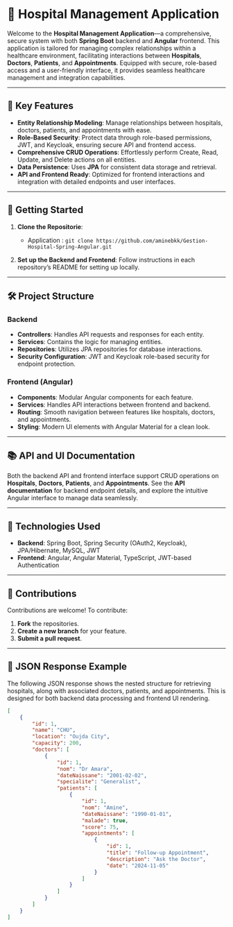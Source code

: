 # 🏥 Hospital Management Application

Welcome to the **Hospital Management Application**—a comprehensive, secure system with both **Spring Boot** backend and **Angular** frontend. This application is tailored for managing complex relationships within a healthcare environment, facilitating interactions between **Hospitals**, **Doctors**, **Patients**, and **Appointments**. Equipped with secure, role-based access and a user-friendly interface, it provides seamless healthcare management and integration capabilities.

---

## 🌟 Key Features

- **Entity Relationship Modeling**: Manage relationships between hospitals, doctors, patients, and appointments with ease.
- **Role-Based Security**: Protect data through role-based permissions, JWT, and Keycloak, ensuring secure API and frontend access.
- **Comprehensive CRUD Operations**: Effortlessly perform Create, Read, Update, and Delete actions on all entities.
- **Data Persistence**: Uses **JPA** for consistent data storage and retrieval.
- **API and Frontend Ready**: Optimized for frontend interactions and integration with detailed endpoints and user interfaces.

---

## 🚀 Getting Started

1. **Clone the Repositorie**:
   - Application : `git clone https://github.com/aminebkk/Gestion-Hospital-Spring-Angular.git`

   
2. **Set up the Backend and Frontend**: Follow instructions in each repository’s README for setting up locally.

---

## 🛠️ Project Structure

### Backend
- **Controllers**: Handles API requests and responses for each entity.
- **Services**: Contains the logic for managing entities.
- **Repositories**: Utilizes JPA repositories for database interactions.
- **Security Configuration**: JWT and Keycloak role-based security for endpoint protection.

### Frontend (Angular)
- **Components**: Modular Angular components for each feature.
- **Services**: Handles API interactions between frontend and backend.
- **Routing**: Smooth navigation between features like hospitals, doctors, and appointments.
- **Styling**: Modern UI elements with Angular Material for a clean look.

---

## 📚 API and UI Documentation

Both the backend API and frontend interface support CRUD operations on **Hospitals**, **Doctors**, **Patients**, and **Appointments**. See the **API documentation** for backend endpoint details, and explore the intuitive Angular interface to manage data seamlessly.

---

## 🔧 Technologies Used

- **Backend**: Spring Boot, Spring Security (OAuth2, Keycloak), JPA/Hibernate, MySQL, JWT
- **Frontend**: Angular, Angular Material, TypeScript, JWT-based Authentication

---

## 🤝 Contributions

Contributions are welcome! To contribute:

1. **Fork** the repositories.
2. **Create a new branch** for your feature.
3. **Submit a pull request**.

---

## 📖 JSON Response Example

The following JSON response shows the nested structure for retrieving hospitals, along with associated doctors, patients, and appointments. This is designed for both backend data processing and frontend UI rendering.

```json
[
    {
        "id": 1,
        "name": "CHU",
        "location": "Oujda City",
        "capacity": 200,
        "doctors": [
            {
                "id": 1,
                "nom": "Dr Amara",
                "dateNaissane": "2001-02-02",
                "specialite": "Generalist",
                "patients": [
                    {
                        "id": 1,
                        "nom": "Amine",
                        "dateNaissane": "1990-01-01",
                        "malade": true,
                        "score": 75,
                        "appointments": [
                            {
                                "id": 1,
                                "title": "Follow-up Appointment",
                                "description": "Ask the Doctor",
                                "date": "2024-11-05"
                            }
                        ]
                    }
                ]
            }
        ]
    }
]
